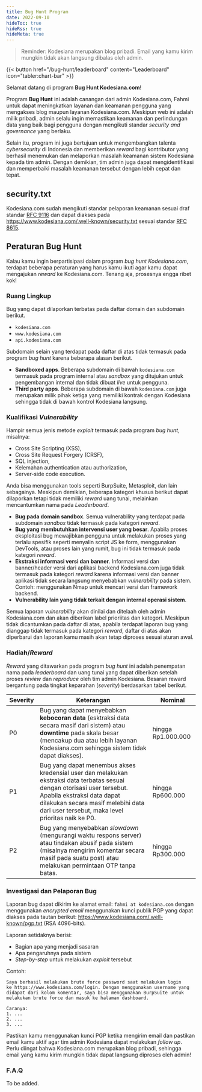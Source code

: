 ```yaml
---
title: Bug Hunt Program
date: 2022-09-10
hideToc: true
hideRss: true
hideMeta: true
---
```


> Reminder: Kodesiana merupakan blog pribadi. Email yang kamu kirim mungkin tidak akan langsung dibalas oleh admin.

<div class="flex justify-center">
{{< button href="/bug-hunt/leaderboard" content="Leaderboard" icon="tabler:chart-bar" >}}
</div>

Selamat datang di program **Bug Hunt Kodesiana.com**!

Program **Bug Hunt** ini adalah canangan dari admin Kodesiana.com, Fahmi untuk dapat meningkatkan layanan dan keamanan
pengguna yang mengakses blog maupun layanan Kodesiana.com. Meskipun web ini adalah milik pribadi, admin selalu ingin
memastikan keamanan dan perlindungan data yang baik bagi pengguna dengan mengikuti standar _security and governance_
yang berlaku.

Selain itu, program ini juga bertujuan untuk mengembangkan talenta _cybersecurity_ di Indonesia dan memberikan _reward_
bagi kontributor yang berhasil menemukan dan melaporkan masalah keamanan sistem Kodesiana kepada tim admin. Dengan
demikian, tim admin juga dapat mengidentifikasi dan memperbaiki masalah keamanan tersebut dengan lebih cepat dan tepat.

## security.txt

Kodesiana.com sudah mengikuti standar pelaporan keamanan sesuai draf standar
[RFC 9116](https://www.rfc-editor.org/info/rfc9116) dan dapat diakses pada
https://www.kodesiana.com/.well-known/security.txt sesuai standar [RFC 8615](https://www.rfc-editor.org/rfc/rfc8615).

## Peraturan **Bug Hunt**

Kalau kamu ingin berpartisipasi dalam program _bug hunt Kodesiana.com_, terdapat beberapa peraturan yang harus kamu
ikuti agar kamu dapat mengajukan _reward_ ke Kodesiana.com. Tenang aja, prosesnya engga ribet kok!

### Ruang Lingkup

Bug yang dapat dilaporkan terbatas pada daftar domain dan subdomain berikut.

- `kodesiana.com`
- `www.kodesiana.com`
- `api.kodesiana.com`

Subdomain selain yang terdapat pada daftar di atas tidak termasuk pada program _bug hunt_ karena beberapa alasan
berikut.

- **Sandboxed apps**. Beberapa subdomain di bawah `kodesiana.com` termasuk pada program internal atau _sandbox_ yang
  ditujukan untuk pengembangan internal dan tidak dibuat _live_ untuk pengguna.
- **Third party apps**. Beberapa subdomain di bawah `kodesiana.com` juga merupakan milik pihak ketiga yang memiliki
  kontrak dengan Kodesiana sehingga tidak di bawah kontrol Kodesiana langsung.

### Kualifikasi _Vulnerability_

Hampir semua jenis metode _exploit_ termasuk pada program _bug hunt_, misalnya:

- Cross Site Scripting (XSS),
- Cross Site Request Forgery (CRSF),
- SQL injection,
- Kelemahan authentication atau authorization,
- Server-side code execution.

Anda bisa menggunakan tools seperti BurpSuite, Metasploit, dan lain sebagainya. Meskipun demikian, beberapa kategori
khusus berikut dapat dilaporkan tetapi tidak memiliki _reward_ uang tunai, melainkan mencantumkan nama pada
_Leaderboard_.

- **Bug pada domain sandbox**. Semua vulnerability yang terdapat pada subdomain _sandbox_ tidak termasuk pada kategori
  _reward_.
- **Bug yang membutuhkan intervensi user yang besar**. Apabila proses eksploitasi bug mewajibkan pengguna untuk
  melakukan proses yang terlalu spesifik seperti menyalin script JS ke form, menggunakan DevTools, atau proses lain yang
  rumit, bug ini tidak termasuk pada kategori _reward_.
- **Ekstraksi informasi versi dan banner**. Informasi versi dan banner/header versi dari aplikasi backend Kodesiana.com
  juga tidak termasuk pada kategori _reward_ karena informasi versi dan banner aplikasi tidak secara langsung
  menyebabkan _vulnerability_ pada sistem. Contoh: menggunakan Nmap untuk mencari versi dan framework backend.
- **Vulnerability lain yang tidak terkait dengan internal operasi sistem**.

Semua laporan _vulnerability_ akan dinilai dan ditelaah oleh admin Kodesiana.com dan akan diberikan label prioriitas dan
kategori. Meskipun tidak dicantumkan pada daftar di atas, apabila terdapat laporan bug yang dianggap tidak termasuk pada
kategori _reward_, daftar di atas akan diperbarui dan laporan kamu masih akan tetap diproses sesuai aturan awal.

### Hadiah/_Reward_

_Reward_ yang ditawarkan pada program _bug hunt_ ini adalah penempatan nama pada _leaderboard_ dan uang tunai yang dapat
diberikan setelah proses _review_ dan _reproduce_ oleh tim admin Kodesiana. Besaran reward bergantung pada tingkat
keparahan (_severity_) berdasarkan tabel berikut.

| Severity | Keterangan                                                                                                                                                                                                                                        | Nominal            |
| -------- | ------------------------------------------------------------------------------------------------------------------------------------------------------------------------------------------------------------------------------------------------- | ------------------ |
| P0       | Bug yang dapat menyebabkan **kebocoran data** (esktraksi data secara masif dari sistem) atau **downtime** pada skala besar (mencakup dua atau lebih layanan Kodesiana.com sehingga sistem tidak dapat diakses).                                   | hingga Rp1.000.000 |
| P1       | Bug yang dapat menembus akses kredensial user dan melakukan ekstraksi data terbatas sesuai dengan otorisasi user tersebut. Apabila ekstraksi data dapat dilakukan secara masif melebihi data dari user tersebut, maka level prioritas naik ke P0. | hingga Rp600.000   |
| P2       | Bug yang menyebabkan _slowdown_ (mengurangi waktu respons server) atau tindakan abusif pada sistem (misalnya mengirim komentar secara masif pada suatu post) atau melakukan permintaan OTP tanpa batas.                                           | hingga Rp300.000   |

### Investigasi dan Pelaporan Bug

Laporan bug dapat dikirim ke alamat email: `fahmi at kodesiana.com` dengan menggunakan _encrypted email_ menggunakan
kunci publik PGP yang dapat diakses pada tautan berikut: https://www.kodesiana.com/.well-known/pgp.txt (RSA 4096-bits).

Laporan setidaknya berisi:

- Bagian apa yang menjadi sasaran
- Apa pengaruhnya pada sistem
- _Step-by-step_ untuk melakukan _exploit_ tersebut

Contoh:

```
Saya berhasil melakukan brute force password saat melakukan login
ke https://www.kodesiana.com/login. Dengan menggunakan username yang
didapat dari kolom komentar, saya bisa menggunakan BurpSuite untuk
melakukan brute force dan masuk ke halaman dashboard.

Caranya:
1. ...
2. ...
3. ...
```

Pastikan kamu menggunakan kunci PGP ketika mengirim email dan pastikan email kamu aktif agar tim admin Kodesiana dapat
melakukan _follow up_. Perlu diingat bahwa Kodesiana.com merupakan blog pribadi, sehingga email yang kamu kirim mungkin
tidak dapat langsung diproses oleh admin!

### F.A.Q

To be added.
